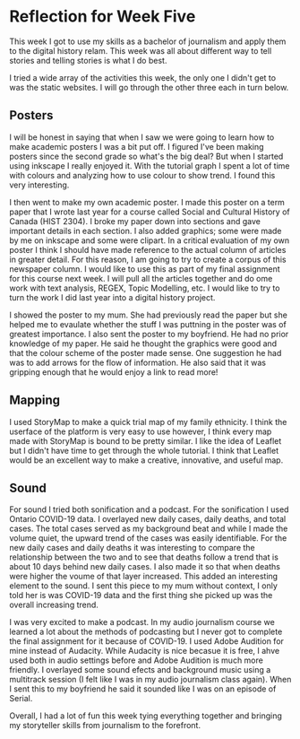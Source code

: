 # Reflection for Week Five

This week I got to use my skills as a bachelor of journalism and apply them to the digital history relam. This week was all about different way to tell stories and telling stories is what I do best. 

I tried a wide array of the activities this week, the only one I didn't get to was the static websites. I will go through the other three each in turn below.

## Posters

I will be honest in saying that when I saw we were going to learn how to make academic posters I was a bit put off. I figured I've been making posters since the second grade so what's the big deal? But when I started using inkscape I really enjoyed it. With the tutorial graph I spent a lot of time with colours and analyzing how to use colour to show trend. I found this very interesting.

I then went to make my own academic poster. I made this poster on a term paper that I wrote last year for a course called Social and Cultural History of Canada (HIST 2304). I broke my paper down into sections and gave important details in each section. I also added graphics; some were made by me on inkscape and some were clipart. In a critical evaluation of my own poster I think I should have made reference to the actual column of articles in greater detail. For this reason, I am going to try to create a corpus of this newspaper column. I would like to use this as part of my final assignment for this course next week. I will pull all the articles together and do ome work with text analysis, REGEX, Topic Modelling, etc. I would like to try to turn the work I did last year into a digital history project.

I showed the poster to my mum. She had previously read the paper but she helped me to evaulate whether the stuff I was puttning in the poster was of greatest importance. I also sent the poster to my boyfriend. He had no prior knowledge of my paper. He said he thought the graphics were good and that the colour scheme of the poster made sense. One suggestion he had was to add arrows for the flow of information. He also said that it was gripping enough that he would enjoy a link to read more!

## Mapping

I used StoryMap to make a quick trial map of my family ethnicity. I think the userface of the platform is very easy to use however, I think every map made with StoryMap is bound to be pretty similar. I like the idea of Leaflet but I didn't have time to get through the whole tutorial. I think that Leaflet would be an excellent way to make a creative, innovative, and useful map. 

## Sound

For sound I tried both sonification and a podcast. For the sonification I used Ontario COVID-19 data. I overlayed new daily cases, daily deaths, and total cases. The total cases served as my background beat and while I made the volume quiet, the upward trend of the cases was easily identifiable. For the new daily cases and daily deaths it was interesting to compare the relationship between the two and to see that deaths follow a trend that is about 10 days behind new daily cases. I also made it so that when deaths were higher the voume of that layer increased. This added an interesting element to the sound. I sent this piece to my mum without context, I only told her is was COVID-19 data and the first thing she picked up was the overall increasing trend. 

I was very excited to make a podcast. In my audio journalism course we learned a lot about the methods of podcasting but I never got to complete the final assignment for it because of COVID-19. I used Adobe Audition for mine instead of Audacity. While Audacity is nice becasue it is free, I ahve used both in audio settings before and Adobe Audition is much more friendly. I overlayed some sound efects and background music using a multitrack session (I felt like I was in my audio journalism class again). When I sent this to my boyfriend he said it sounded like I was on an episode of Serial.

Overall, I had a lot of fun this week tying everything together and bringing my storyteller skills from journalism to the forefront. 
